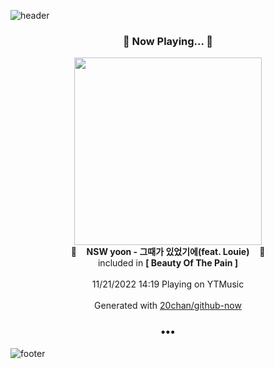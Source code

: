 ![header](https://capsule-render.vercel.app/api?type=wave&height=170&section=header&text=Hi.%20I'm%20SHIFT&fontColor=090707&fontAlignX=45&fontAlignY=65&fontSize=100)

<h3 align="center">🎵 Now Playing... 🎵</h3>
<p align="center">
  <a href="https://music.youtube.com/watch?v=qRG919n7_-Q">
    <img width="300" src="https://lh3.googleusercontent.com/Exl8r_caVIfTMajHiKUsq54uCTXrf8sY3cHubiirM_eUsDKsdedIV_jDFNA-GCbMrSkVTpVZRH60CVzvww">
  </a>
  <br>
  🎵&nbsp&nbsp&nbsp <b>NSW yoon - 그때가 있었기에(feat. Louie)</b> &nbsp&nbsp&nbsp🎵
  <br>
  included in <b>[ Beauty Of The Pain ]</b>
  
  <br />
  <br />
  11/21/2022 14:19 Playing on YTMusic
  <br />
  <br />
  Generated with <a href="https://github.com/20chan/github-now">20chan/github-now</a>
</p>

<h3 align="center">•••</h3>

![footer](https://capsule-render.vercel.app/api?type=wave&height=150&section=footer)
